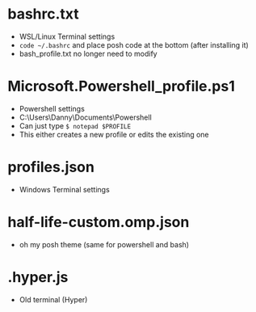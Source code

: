 # bashrc.txt
* WSL/Linux Terminal settings
* `code ~/.bashrc` and place posh code at the bottom (after installing it)
* bash_profile.txt no longer need to modify

# Microsoft.Powershell_profile.ps1
* Powershell settings
* C:\Users\Danny\Documents\Powershell
* Can just type `$ notepad $PROFILE`
* This either creates a new profile or edits the existing one

# profiles.json
* Windows Terminal settings

# half-life-custom.omp.json
* oh my posh theme (same for powershell and bash)

# .hyper.js
* Old terminal (Hyper)
